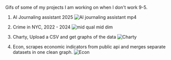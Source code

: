 Gifs of some of my projects I am working on when I don't work 9-5.

1. AI Journaling assistant 2025
![AI journaling assistant mp4](https://github.com/user-attachments/assets/0566f199-53b8-488a-9544-c74ed5a2eb98)

2. Crime in NYC, 2022 - 2024
![mid qual mid dim ](https://github.com/user-attachments/assets/cb0f92cc-1c62-4ade-bc73-16184b5ecccb)

3. Charty, Upload a CSV and get graphs of the data
![Charty](https://github.com/user-attachments/assets/2b32d7cc-66aa-4b06-a91b-5346464a9408)

4. Econ, scrapes economic indicators from public api and merges separate datasets in one clean graph.
![Econ](https://github.com/user-attachments/assets/3b7673d6-a057-484e-ab0a-239a6dc1bea5)






